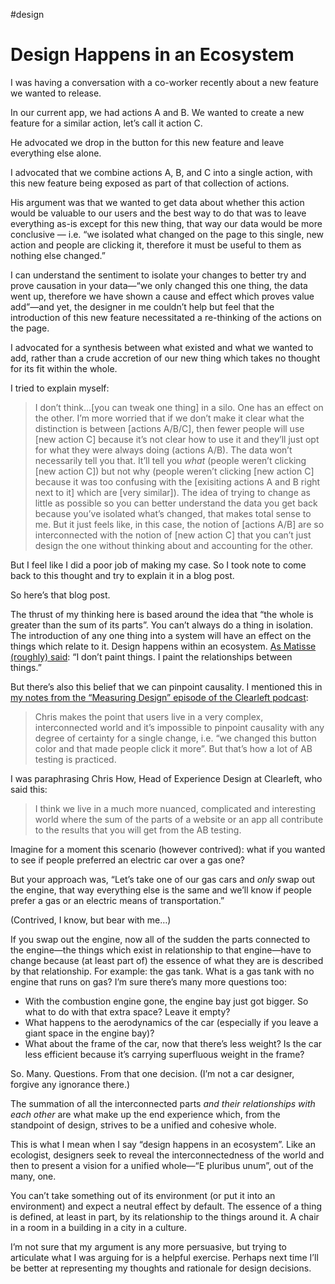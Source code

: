 #design

# Design Happens in an Ecosystem

I was having a conversation with a co-worker recently about a new feature we wanted to release.

In our current app, we had actions A and B. We wanted to create a new feature for a similar action, let’s call it action C.

He advocated we drop in the button for this new feature and leave everything else alone.

I advocated that we combine actions A, B, and C into a single action, with this new feature being exposed as part of that collection of actions.

His argument was that we wanted to get data about whether this action would be valuable to our users and the best way to do that was to leave everything as-is except for this new thing, that way our data would be more conclusive — i.e. “we isolated what changed on the page to this single, new action and people are clicking it, therefore it must be useful to them as nothing else changed.”

I can understand the sentiment to isolate your changes to better try and prove causation in your data—“we only changed this one thing, the data went up, therefore we have shown a cause and effect which proves value add”—and yet, the designer in me couldn’t help but feel that the introduction of this new feature necessitated a re-thinking of the actions on the page. 

I advocated for a synthesis between what existed and what we wanted to add, rather than a crude accretion of our new thing which takes no thought for its fit within the whole.

I tried to explain myself:

> I don’t think…[you can tweak one thing] in a silo. One has an effect on the other. I’m more worried that if we don’t make it clear what the distinction is between [actions A/B/C], then fewer people will use [new action C] because it’s not clear how to use it and they’ll just opt for what they were always doing (actions A/B). The data won’t necessarily tell you that. It’ll tell you _what_ (people weren’t clicking [new action C]) but not why (people weren’t clicking [new action C] because it was too confusing with the [exisiting actions A and B right next to it] which are [very similar]). The idea of trying to change as little as possible so you can better understand the data you get back because you’ve isolated what’s changed, that makes total sense to me. But it just feels like, in this case, the notion of [actions A/B] are so interconnected with the notion of [new action C] that you can’t just design the one without thinking about and accounting for the other.

But I feel like I did a poor job of making my case. So I took note to come back to this thought and try to explain it in a blog post.

So here’s that blog post.

The thrust of my thinking here is based around the idea that “the whole is greater than the sum of its parts”. You can’t always do a thing in isolation. The introduction of any one thing into a system will have an effect on the things which relate to it. Design happens within an ecosystem. [As Matisse (roughly) said](https://blog.jim-nielsen.com/2021/designing-between-the-lines/): “I don’t paint things. I paint the relationships between things.”

But there’s also this belief that we can pinpoint causality. I mentioned this in [my notes from the “Measuring Design” episode of the Clearleft podcast](https://blog.jim-nielsen.com/2021/notes-from-measuring-design/):

> Chris makes the point that users live in a very complex, interconnected world and it’s impossible to pinpoint causality with any degree of certainty for a single change, i.e. “we changed this button color and that made people click it more”. But that’s how a lot of AB testing is practiced.

I was paraphrasing Chris How, Head of Experience Design at Clearleft, who said this:

> I think we live in a much more nuanced, complicated and interesting world where the sum of the parts of a website or an app all contribute to the results that you will get from the AB testing.

Imagine for a moment this scenario (however contrived): what if you wanted to see if people preferred an electric car over a gas one?

But your approach was, “Let’s take one of our gas cars and _only_ swap out the engine, that way everything else is the same and we’ll know if people prefer a gas or an electric means of transportation.”

(Contrived, I know, but bear with me…)

If you swap out the engine, now all of the sudden the parts connected to the engine—the things which exist in relationship to that engine—have to change because (at least part of) the essence of what they are is described by that relationship. For example: the gas tank. What is a gas tank with no engine that runs on gas? I’m sure there’s many more questions too:

- With the combustion engine gone, the engine bay just got bigger. So what to do with that extra space? Leave it empty? 
- What happens to the aerodynamics of the car (especially if you leave a giant space in the engine bay)?
- What about the frame of the car, now that there’s less weight? Is the car less efficient because it’s carrying superfluous weight in the frame? 

So. Many. Questions. From that one decision. (I’m not a car designer, forgive any ignorance there.)

The summation of all the interconnected parts _and their relationships with each other_ are what make up the end experience which, from the standpoint of design, strives to be a unified and cohesive whole.

This is what I mean when I say “design happens in an ecosystem”. Like an ecologist, designers seek to reveal the interconnectedness of the world and then to present a vision for a unified whole—“E pluribus unum”, out of the many, one. 

You can’t take something out of its environment (or put it into an environment) and expect a neutral effect by default. The essence of a thing is defined, at least in part, by its relationship to the things around it. A chair in a room in a building in a city in a culture.

I’m not sure that my argument is any more persuasive, but trying to articulate what I was arguing for is a helpful exercise. Perhaps next time I’ll be better at representing my thoughts and rationale for design decisions.
